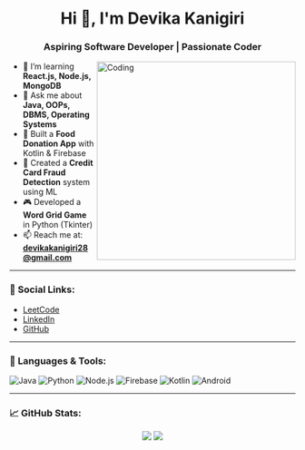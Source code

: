<h1 align="center">Hi 👋, I'm Devika Kanigiri </h1>
<h3 align="center">Aspiring Software Developer | Passionate Coder </h3>

<img align="right" alt="Coding" width="350" src="https://cdn.dribbble.com/users/15388/screenshots/6311987/working_1x.gif">

- 🌱 I’m learning **React.js, Node.js, MongoDB**
- 💬 Ask me about **Java, OOPs, DBMS, Operating Systems**
- 📱 Built a **Food Donation App** with Kotlin & Firebase  
- 🧠 Created a **Credit Card Fraud Detection** system using ML  
- 🎮 Developed a **Word Grid Game** in Python (Tkinter)  
- 📫 Reach me at: **devikakanigiri28@gmail.com**

---

### 📱 Social Links:

- [LeetCode](https://leetcode.com/u/Devikakanigiri/)
- [LinkedIn](https://www.linkedin.com/in/devika-kanigiri-210343346)
- [GitHub](https://github.com/Devika9511)

---

### 🚀 Languages & Tools:

![Java](https://img.shields.io/badge/Java-ED8B00?style=for-the-badge&logo=java&logoColor=white)
![Python](https://img.shields.io/badge/Python-3776AB?style=for-the-badge&logo=python&logoColor=white)
![Node.js](https://img.shields.io/badge/Node.js-339933?style=for-the-badge&logo=nodedotjs&logoColor=white)
![Firebase](https://img.shields.io/badge/Firebase-ffca28?style=for-the-badge&logo=firebase&logoColor=black)
![Kotlin](https://img.shields.io/badge/Kotlin-0095D5?style=for-the-badge&logo=kotlin&logoColor=white)
![Android](https://img.shields.io/badge/Android-3DDC84?style=for-the-badge&logo=android&logoColor=white)

---

### 📈 GitHub Stats:
<p align="center">
  <img src="https://github-readme-stats.vercel.app/api?username=Devika9511&show_icons=true&theme=tokyonight" />
  <img src="https://github-readme-stats.vercel.app/api/top-langs/?username=Devika9511&layout=compact&theme=tokyonight" />
</p>
